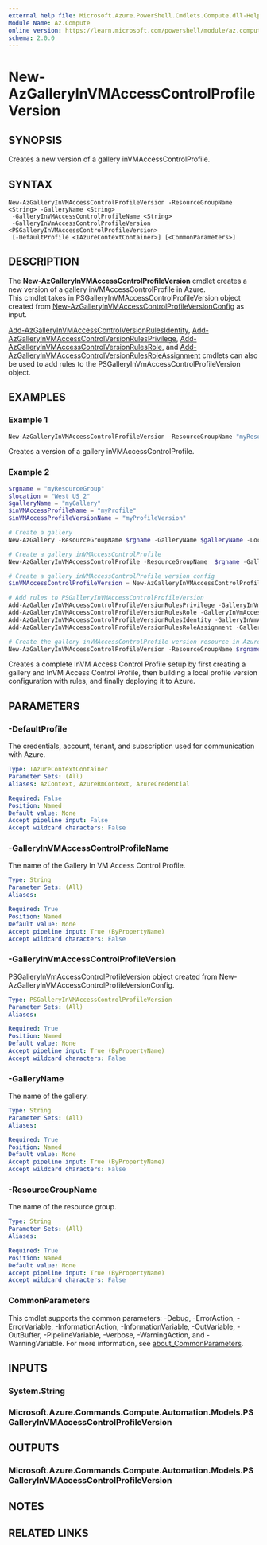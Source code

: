```yaml
---
external help file: Microsoft.Azure.PowerShell.Cmdlets.Compute.dll-Help.xml
Module Name: Az.Compute
online version: https://learn.microsoft.com/powershell/module/az.compute/new-azgalleryinvmaccesscontrolprofileversion
schema: 2.0.0
---
```


# New-AzGalleryInVMAccessControlProfileVersion

## SYNOPSIS
Creates a new version of a gallery inVMAccessControlProfile.

## SYNTAX

```
New-AzGalleryInVMAccessControlProfileVersion -ResourceGroupName <String> -GalleryName <String>
 -GalleryInVMAccessControlProfileName <String>
 -GalleryInVmAccessControlProfileVersion <PSGalleryInVMAccessControlProfileVersion>
 [-DefaultProfile <IAzureContextContainer>] [<CommonParameters>]
```

## DESCRIPTION
The **New-AzGalleryInVMAccessControlProfileVersion** cmdlet creates a new version of a gallery inVMAccessControlProfile in Azure. <br>
This cmdlet takes in PSGalleryInVMAccessControlProfileVersion object created from [New-AzGalleryInVMAccessControlProfileVersionConfig](https://learn.microsoft.com/powershell/module/az.compute/new-AzGalleryInVMAccessControlProfileVersionConfig) as input. <br>

[Add-AzGalleryInVMAccessControlVersionRulesIdentity](https://learn.microsoft.com/powershell/module/az.compute/Add-AzGalleryInVMAccessControlVersionRulesIdentity), [Add-AzGalleryInVMAccessControlVersionRulesPrivilege](https://learn.microsoft.com/powershell/module/az.compute/add-AzGalleryInVMAccessControlVersionRulesPrivilege), [Add-AzGalleryInVMAccessControlVersionRulesRole](https://learn.microsoft.com/powershell/module/az.compute/Add-AzGalleryInVMAccessControlVersionRulesRole), and [Add-AzGalleryInVMAccessControlVersionRulesRoleAssignment](https://learn.microsoft.com/powershell/module/az.compute/Add-AzGalleryInVMAccessControlVersionRulesRoleAssignment) cmdlets can also be used to add rules to the PSGalleryInVmAccessControlProfileVersion object.

## EXAMPLES

### Example 1
```powershell
New-AzGalleryInVMAccessControlProfileVersion -ResourceGroupName "myResourceGroup" -GalleryName "myGallery" -GalleryInVMAccessControlProfileName "myProfile" -GalleryInVmAccessControlProfileVersion $inVMAccessControlProfileVersion  
```

Creates a version of a gallery inVMAccessControlProfile.

### Example 2
```powershell
$rgname = "myResourceGroup"
$location = "West US 2"
$galleryName = "myGallery"
$inVMAccessProfileName = "myProfile"
$inVMAccessProfileVersionName = "myProfileVersion"

# Create a gallery 
New-AzGallery -ResourceGroupName $rgname -GalleryName $galleryName -Location $location -Description "My custom image gallery"

# Create a gallery inVMAccessControlProfile 
New-AzGalleryInVMAccessControlProfile -ResourceGroupName  $rgname -GalleryName $galleryName -GalleryInVMAccessControlProfileName $InVMAccessControlProfileName -Location $location -OsType "Windows" -ApplicableHostEndPoint "WireServer" 

# Create a gallery inVMAccessControlProfile version config 
$inVMAccessControlProfileVersion = New-AzGalleryInVMAccessControlProfileVersionConfig -Name $inVMAccessControlProfileVersionName -Location $location -Mode "Audit" -DefaultAccess "Deny" -TargetLocation @("Wesut US2", "West US") -ExcludeFromLatest 

# Add rules to PSGalleryInVMAccessControlProfileVersion
Add-AzGalleryInVMAccessControlProfileVersionRulesPrivilege -GalleryInVmAccessControlProfileVersion $inVMAccessControlProfileVersion -PrivilegeName "GoalState" -Path "/machine" -QueryParameter @{ comp = "goalstate" } 
Add-AzGalleryInVMAccessControlProfileVersionRulesRole -GalleryInVmAccessControlProfileVersion $inVMAccessControlProfileVersion -RoleName "Provisioning" -Privilege @("GoalState") 
Add-AzGalleryInVMAccessControlProfileVersionRulesIdentity -GalleryInVmAccessControlProfileVersion $inVMAccessControlProfileVersion -IdentityName "WinPA" -UserName "SYSTEM" -GroupName "Administrators" -ExePath "C:\Windows\System32\cscript.exe" -ProcessName "cscript" 
Add-AzGalleryInVMAccessControlProfileVersionRulesRoleAssignment -GalleryInVmAccessControlProfileVersion $inVMAccessControlProfileVersion -Role "Provisioning" -Identity @("WinPA") 

# Create the gallery inVMAccessControlProfile version resource in Azure
New-AzGalleryInVMAccessControlProfileVersion -ResourceGroupName $rgname -GalleryName $galleryName -GalleryInVMAccessControlProfileName $inVMAccessProfileName -GalleryInVmAccessControlProfileVersion $inVMAccessControlProfileVersion  
```

Creates a complete InVM Access Control Profile setup by first creating a gallery and InVM Access Control Profile, then building a local profile version configuration with rules, and finally deploying it to Azure.

## PARAMETERS

### -DefaultProfile
The credentials, account, tenant, and subscription used for communication with Azure.

```yaml
Type: IAzureContextContainer
Parameter Sets: (All)
Aliases: AzContext, AzureRmContext, AzureCredential

Required: False
Position: Named
Default value: None
Accept pipeline input: False
Accept wildcard characters: False
```

### -GalleryInVMAccessControlProfileName
The name of the Gallery In VM Access Control Profile.

```yaml
Type: String
Parameter Sets: (All)
Aliases:

Required: True
Position: Named
Default value: None
Accept pipeline input: True (ByPropertyName)
Accept wildcard characters: False
```

### -GalleryInVmAccessControlProfileVersion
PSGalleryInVmAccessControlProfileVersion object created from New-AzGalleryInVMAccessControlProfileVersionConfig.

```yaml
Type: PSGalleryInVMAccessControlProfileVersion
Parameter Sets: (All)
Aliases:

Required: True
Position: Named
Default value: None
Accept pipeline input: True (ByPropertyName)
Accept wildcard characters: False
```

### -GalleryName
The name of the gallery.

```yaml
Type: String
Parameter Sets: (All)
Aliases:

Required: True
Position: Named
Default value: None
Accept pipeline input: True (ByPropertyName)
Accept wildcard characters: False
```

### -ResourceGroupName
The name of the resource group.

```yaml
Type: String
Parameter Sets: (All)
Aliases:

Required: True
Position: Named
Default value: None
Accept pipeline input: True (ByPropertyName)
Accept wildcard characters: False
```

### CommonParameters
This cmdlet supports the common parameters: -Debug, -ErrorAction, -ErrorVariable, -InformationAction, -InformationVariable, -OutVariable, -OutBuffer, -PipelineVariable, -Verbose, -WarningAction, and -WarningVariable. For more information, see [about_CommonParameters](http://go.microsoft.com/fwlink/?LinkID=113216).

## INPUTS

### System.String

### Microsoft.Azure.Commands.Compute.Automation.Models.PSGalleryInVMAccessControlProfileVersion

## OUTPUTS

### Microsoft.Azure.Commands.Compute.Automation.Models.PSGalleryInVMAccessControlProfileVersion

## NOTES

## RELATED LINKS
